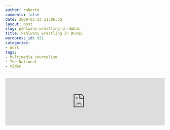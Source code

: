 ```yaml
---
author: roberto
comments: false
date: 2009-05-23 11:06:36
layout: post
slug: pehlwani-wrestling-in-dubai
title: Pehlwani wrestling in Dubai
wordpress_id: 921
categories:
- Work
tags:
- Multimedia journalism
- The National
- Video
---
```


<iframe src="http://player.vimeo.com/video/43530737?title=0&amp;byline=0&amp;portrait=0" width="100%" height="auto" frameborder="0"></iframe>

